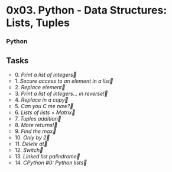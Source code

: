# 0x03. Python - Data Structures: Lists, Tuples
### Python ###

## **Tasks** ## 
<ul style="list-style-type:circle">
<li> 0. <em>  Print a list of integers </em> </li>
<li> 1. <em>  Secure access to an element in a list </em> </li>
<li> 2. <em>  Replace element </em> </li>
<li> 3. <em>  Print a list of integers... in reverse! </em> </li>
<li> 4. <em>  Replace in a copy </em> </li>
<li> 5. <em>  Can you C me now? </em> </li>
<li> 6. <em>  Lists of lists = Matrix </em> </li>
<li> 7. <em>  Tuples addition </em> </li>
<li> 8. <em>  More returns! </em> </li>
<li> 9. <em>  Find the max </em> </li>
<li> 10. <em> Only by 2 </em> </li>
<li> 11. <em> Delete at </em> </li>
<li> 12. <em> Switch </em> </li>
<li> 13. <em> Linked list palindrome </em> </li>
<li> 14. <em> CPython #0: Python lists </em> </li>
 </ul>

